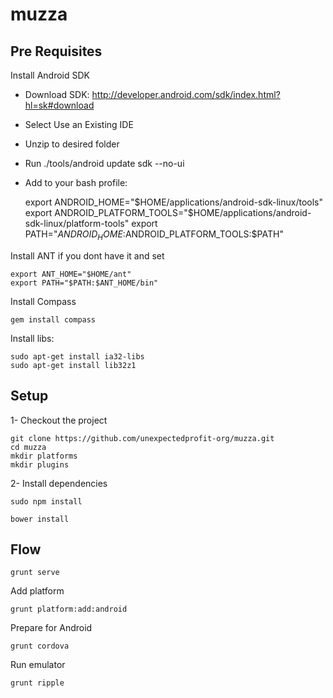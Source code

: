 muzza
=====

## Pre Requisites

Install Android SDK

- Download SDK: http://developer.android.com/sdk/index.html?hl=sk#download
- Select Use an Existing IDE
- Unzip to desired folder
- Run ./tools/android update sdk --no-ui
- Add to your bash profile:

    export ANDROID_HOME="$HOME/applications/android-sdk-linux/tools"
    export ANDROID_PLATFORM_TOOLS="$HOME/applications/android-sdk-linux/platform-tools"
    export PATH="$ANDROID_HOME:$ANDROID_PLATFORM_TOOLS:$PATH"

Install ANT if you dont have it and set

    export ANT_HOME="$HOME/ant"
    export PATH="$PATH:$ANT_HOME/bin"

Install Compass

    gem install compass

Install libs:

    sudo apt-get install ia32-libs
    sudo apt-get install lib32z1

## Setup

1- Checkout the project

    git clone https://github.com/unexpectedprofit-org/muzza.git
    cd muzza
    mkdir platforms
    mkdir plugins

2- Install dependencies

    sudo npm install

    bower install

## Flow

    grunt serve

Add platform

    grunt platform:add:android

Prepare for Android

    grunt cordova

Run emulator

    grunt ripple


